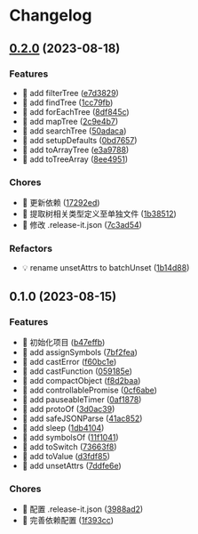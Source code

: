 # Changelog

## [0.2.0](https://github.com/l246804/lodash-x/compare/v0.1.0...v0.2.0) (2023-08-18)


### Features

* 🎸 add filterTree ([e7d3829](https://github.com/l246804/lodash-x/commit/e7d3829a2d56e20cc65d3b21362dd1c0b21313ab))
* 🎸 add findTree ([1cc79fb](https://github.com/l246804/lodash-x/commit/1cc79fb96e53be867ca4c2628435d6ce84bdfcd8))
* 🎸 add forEachTree ([8df845c](https://github.com/l246804/lodash-x/commit/8df845c95a19c5e87f9678d1501739bd20817bd3))
* 🎸 add mapTree ([2c9e4b7](https://github.com/l246804/lodash-x/commit/2c9e4b70845ddbdd4b8f1e9a2417f22b140a27ac))
* 🎸 add searchTree ([50adaca](https://github.com/l246804/lodash-x/commit/50adaca04f9894925bc9f556d884ebb96ad882d7))
* 🎸 add setupDefaults ([0bd7657](https://github.com/l246804/lodash-x/commit/0bd7657b1c46de047d677521a406df5be54594bb))
* 🎸 add toArrayTree ([e3a9788](https://github.com/l246804/lodash-x/commit/e3a97885d157b3a89bdaecc5e856af356cd70686))
* 🎸 add toTreeArray ([8ee4951](https://github.com/l246804/lodash-x/commit/8ee4951e55c11fb8e813e4576308e16df41c71b9))


### Chores

* 🤖 更新依赖 ([17292ed](https://github.com/l246804/lodash-x/commit/17292ed01329e59a9106317340860a66d8324ee6))
* 🤖 提取树相关类型定义至单独文件 ([1b38512](https://github.com/l246804/lodash-x/commit/1b38512e52820a8fe94274df02aeb0ed335e432a))
* 🤖 修改 .release-it.json ([7c3ad54](https://github.com/l246804/lodash-x/commit/7c3ad54b25dca06a53bf9a4fced16fa36d5846f7))


### Refactors

* 💡 rename unsetAttrs to batchUnset ([1b14d88](https://github.com/l246804/lodash-x/commit/1b14d8839bca75f3964da6d6d69f363678ad44a4))

## 0.1.0 (2023-08-15)


### Features

* 🎸 初始化项目 ([b47effb](https://github.com/l246804/lodash-x/commit/b47effb87dfca3de7bfa7bd70f7d78ed2c71a20b))
* 🎸 add assignSymbols ([7bf2fea](https://github.com/l246804/lodash-x/commit/7bf2feae561ef987b29dbb55bc4628e7ee5b2b44))
* 🎸 add castError ([f60bc1e](https://github.com/l246804/lodash-x/commit/f60bc1ec3b9c09ffc8d8adc09a0814d5789f8de0))
* 🎸 add castFunction ([059185e](https://github.com/l246804/lodash-x/commit/059185e170122699d443ea3aa960a4d24aace5bc))
* 🎸 add compactObject ([f8d2baa](https://github.com/l246804/lodash-x/commit/f8d2baa9de3d3fd37815ebe429f22f1042c5745e))
* 🎸 add controllablePromise ([0cf6abe](https://github.com/l246804/lodash-x/commit/0cf6abe0346ae36458b6962ae7ecf73c0aa22e41))
* 🎸 add pauseableTimer ([0af1878](https://github.com/l246804/lodash-x/commit/0af18782ad6ba09ccc469202261149172e176bc3))
* 🎸 add protoOf ([3d0ac39](https://github.com/l246804/lodash-x/commit/3d0ac39f1358dbe9d4e78da94b27da2be523692b))
* 🎸 add safeJSONParse ([41ac852](https://github.com/l246804/lodash-x/commit/41ac852293c91b70973422fc53ae1a27f0e564b2))
* 🎸 add sleep ([1db4104](https://github.com/l246804/lodash-x/commit/1db4104b4c192763d45cd58d43736e3fbf86807d))
* 🎸 add symbolsOf ([11f1041](https://github.com/l246804/lodash-x/commit/11f1041a3ea3096f26c4ab7043e889bedef60f19))
* 🎸 add toSwitch ([73663f8](https://github.com/l246804/lodash-x/commit/73663f8ddb6807a5717e2547ee389c02bac0aecf))
* 🎸 add toValue ([d3fdf85](https://github.com/l246804/lodash-x/commit/d3fdf8560b8a47048707a3c1450e7316c37c6ae0))
* 🎸 add unsetAttrs ([7ddfe6e](https://github.com/l246804/lodash-x/commit/7ddfe6ed3b0daa3a66f307baf1941ee871c42f63))


### Chores

* 🤖 配置 .release-it.json ([3988ad2](https://github.com/l246804/lodash-x/commit/3988ad2451c0daac1e927bc3265ad7ac53e97a2b))
* 🤖 完善依赖配置 ([1f393cc](https://github.com/l246804/lodash-x/commit/1f393cc9f09f84a21d536fe84d4e4cb9f1f88463))